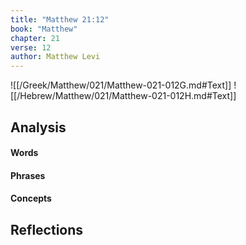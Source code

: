 ```yaml
---
title: "Matthew 21:12"
book: "Matthew"
chapter: 21
verse: 12
author: Matthew Levi
---
```

![[/Greek/Matthew/021/Matthew-021-012G.md#Text]]
![[/Hebrew/Matthew/021/Matthew-021-012H.md#Text]]

## Analysis

#### Words

#### Phrases

#### Concepts

## Reflections
